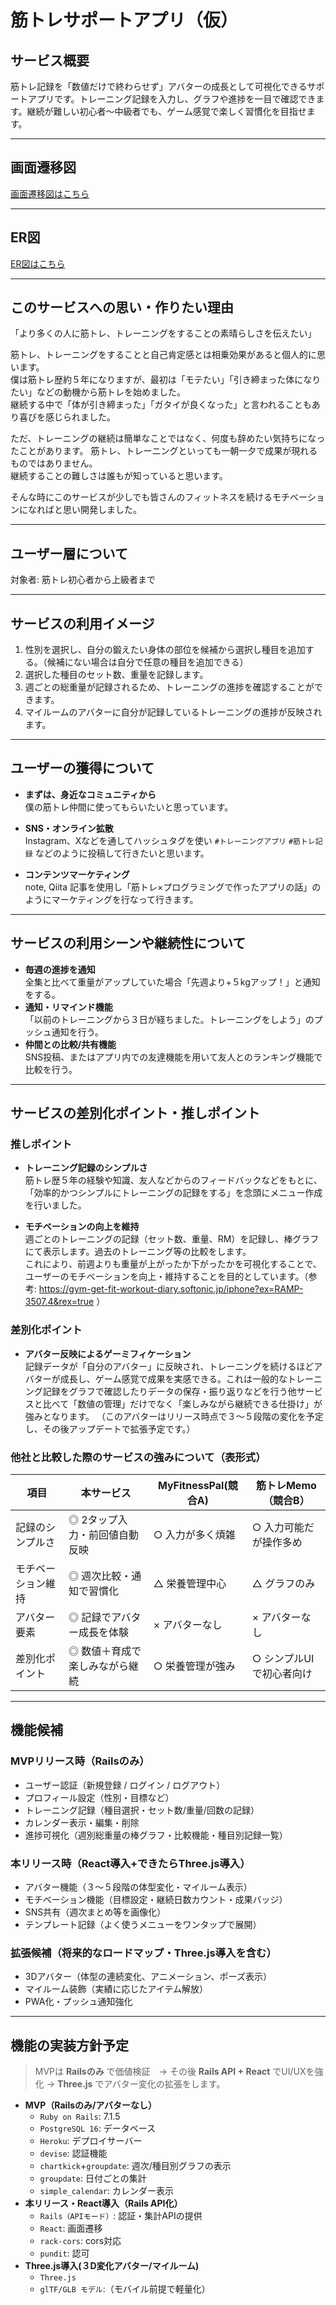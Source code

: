 # 筋トレサポートアプリ（仮）

## サービス概要
筋トレ記録を「数値だけで終わらせず」アバターの成長として可視化できるサポートアプリです。トレーニング記録を入力し、グラフや進捗を一目で確認できます。継続が難しい初心者〜中級者でも、ゲーム感覚で楽しく習慣化を目指せます。

---

## 画面遷移図
[画面遷移図はこちら](https://www.figma.com/design/1jBN6jRxSqQ7g7bjCPOtSU/%E7%84%A1%E9%A1%8C?node-id=0-1&t=mBggKAmyQhu7UCZB-1)

---

## ER図
[ER図はこちら](https://drive.google.com/file/d/1ZHafTCcjD7SEN_n-EKfH2mL63iYaXdyf/view?usp=sharing)

---

## このサービスへの思い・作りたい理由
「より多くの人に筋トレ、トレーニングをすることの素晴らしさを伝えたい」

筋トレ、トレーニングをすることと自己肯定感とは相乗効果があると個人的に思います。  
僕は筋トレ歴約５年になりますが、最初は「モテたい」「引き締まった体になりたい」などの動機から筋トレを始めました。  
継続する中で「体が引き締まった」「ガタイが良くなった」と言われることもあり喜びを感じられました。  

ただ、トレーニングの継続は簡単なことではなく、何度も辞めたい気持ちになったことがあります。
筋トレ、トレーニングといっても一朝一夕で成果が現れるものではありません。  
継続することの難しさは誰もが知っていると思います。  

そんな時にこのサービスが少しでも皆さんのフィットネスを続けるモチベーションになればと思い開発しました。  

---

## ユーザー層について
対象者: 筋トレ初心者から上級者まで  

---

## サービスの利用イメージ
1. 性別を選択し、自分の鍛えたい身体の部位を候補から選択し種目を追加する。（候補にない場合は自分で任意の種目を追加できる）  
2. 選択した種目のセット数、重量を記録します。  
3. 週ごとの総重量が記録されるため、トレーニングの進捗を確認することができます。  
4. マイルームのアバターに自分が記録しているトレーニングの進捗が反映されます。  

---

## ユーザーの獲得について
- **まずは、身近なコミュニティから**  
  僕の筋トレ仲間に使ってもらいたいと思っています。  

- **SNS・オンライン拡散**  
  Instagram、Xなどを通してハッシュタグを使い `#トレーニングアプリ` `#筋トレ記録` などのように投稿して行きたいと思います。  

- **コンテンツマーケティング**  
  note, Qiita 記事を使用し「筋トレ×プログラミングで作ったアプリの話」のようにマーケティングを行なって行きます。  

---

## サービスの利用シーンや継続性について
- **毎週の進捗を通知**  
  全集と比べて重量がアップしていた場合「先週より+５kgアップ！」と通知をする。
- **通知・リマインド機能**  
  「以前のトレーニングから３日が経ちました。トレーニングをしよう」のプッシュ通知を行う。
- **仲間との比較/共有機能**  
  SNS投稿、またはアプリ内での友達機能を用いて友人とのランキング機能で比較を行う。

---

## サービスの差別化ポイント・推しポイント
### 推しポイント
- **トレーニング記録のシンプルさ**  
   筋トレ歴５年の経験や知識、友人などからのフィードバックなどをもとに、「効率的かつシンプルにトレーニングの記録をする」を念頭にメニュー作成を行いました。  
 
- **モチベーションの向上を維持**  
   週ごとのトレーニングの記録（セット数、重量、RM）を記録し、棒グラフにて表示します。過去のトレーニング等の比較をします。  
   これにより、前週よりも重量が上がったか下がったかを可視化することで、ユーザーのモチベーションを向上・維持することを目的としています。（参考: https://gym-get-fit-workout-diary.softonic.jp/iphone?ex=RAMP-3507.4&rex=true ）　

### 差別化ポイント
- **アバター反映によるゲーミフィケーション**  
    記録データが「自分のアバター」に反映され、トレーニングを続けるほどアバターが成長し、ゲーム感覚で成果を実感できる。これは一般的なトレーニング記録をグラフで確認したりデータの保存・振り返りなどを行う他サービスと比べて「数値の管理」だけでなく「楽しみながら継続できる仕掛け」が強みとなります。
    （このアバターはリリース時点で３〜５段階の変化を予定し、その後アップデートで拡張予定です。）

### 他社と比較した際のサービスの強みについて（表形式）

| 項目             | 本サービス                   | MyFitnessPal(競合A)  | 筋トレMemo（競合B）   |
|-----------------|-----------------------------|---------------------|---------------------|
| 記録のシンプルさ   | ◎ 2タップ入力・前回値自動反映   | ○ 入力が多く煩雑       | ○ 入力可能だが操作多め |
| モチベーション維持 | ◎ 週次比較・通知で習慣化        | △ 栄養管理中心        | △ グラフのみ          |
| アバター要素      | ◎ 記録でアバター成長を体験       | × アバターなし       | × アバターなし        |
| 差別化ポイント    | ◎ 数値＋育成で楽しみながら継続    | ○ 栄養管理が強み      | ○ シンプルUIで初心者向け |

---

## 機能候補

### MVPリリース時（Railsのみ）
- ユーザー認証（新規登録 / ログイン / ログアウト）  
- プロフィール設定（性別・目標など）  
- トレーニング記録（種目選択・セット数/重量/回数の記録）  
- カレンダー表示・編集・削除  
- 進捗可視化（週別総重量の棒グラフ・比較機能・種目別記録一覧）  

### 本リリース時（React導入+できたらThree.js導入）
- アバター機能（３〜５段階の体型変化・マイルーム表示）  
- モチベーション機能（目標設定・継続日数カウント・成果バッジ）
- SNS共有（週次まとめ等を画像化）
- テンプレート記録（よく使うメニューをワンタップで展開）

### 拡張候補（将来的なロードマップ・Three.js導入を含む）
- 3Dアバター（体型の連続変化、アニメーション、ポーズ表示）
- マイルーム装飾（実績に応じたアイテム解放）
- PWA化・プッシュ通知強化

---

## 機能の実装方針予定
> MVPは **Railsのみ** で価値検証　→ その後 **Rails API + React** でUI/UXを強化 → **Three.js** でアバター変化の拡張をします。

- **MVP（Railsのみ/アバターなし）**  
  - `Ruby on Rails`: 7.1.5
  - `PostgreSQL 16`: データベース
  - `Heroku`: デプロイサーバー
  - `devise`: 認証機能
  - `chartkick`+`groupdate`: 週次/種目別グラフの表示  
  - `groupdate`: 日付ごとの集計  
  - `simple_calendar`: カレンダー表示  
- **本リリース・React導入（Rails API化）**  
  - `Rails（APIモード）`: 認証・集計APIの提供
  - `React`: 画面遷移
  - `rack-cors`: cors対応
  - `pundit`: 認可
- **Three.js導入(３D変化アバター/マイルーム)**
  - `Three.js`
  - `glTF/GLB モデル`:（モバイル前提で軽量化）
